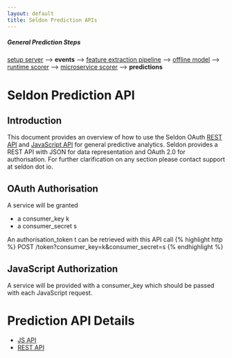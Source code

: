 ```yaml
---
layout: default
title: Seldon Prediction APIs
---
```


##### General Prediction Steps 

 [setup server](/seldon-server-setup.html) --> **events** --> [feature extraction pipeline](feature-pipeline.html) --> [offline model](offline-prediction-models.html) --> [runtime scorer](/runtime-prediction.html) --> [microservice scorer](/pluggable-prediction-algorithms.html) --> **predictions**


# Seldon Prediction API

## Introduction
This document provides an overview of how to use the Seldon OAuth [REST API](api-oauth-prediction.html) and [JavaScript API](api-javascript-prediction.html) for general predictive analytics. Seldon provides a REST API with JSON for data representation and OAuth 2.0 for authorisation. For further clarification on any section please contact support at seldon dot io.

## OAuth Authorisation

A service will be granted

* a consumer_key k
* a consumer_secret s

An authorisation_token t can be retrieved with this API call
{% highlight http %}
POST     /token?consumer_key=k&consumer_secret=s
{% endhighlight %}

## JavaScript Authorization

A service will be provided with a consumer_key which should be passed with each JavaScript request.


# Prediction API Details

* [JS API](api-javascript-prediction.html)
* [REST API](api-oauth-prediction.html)

